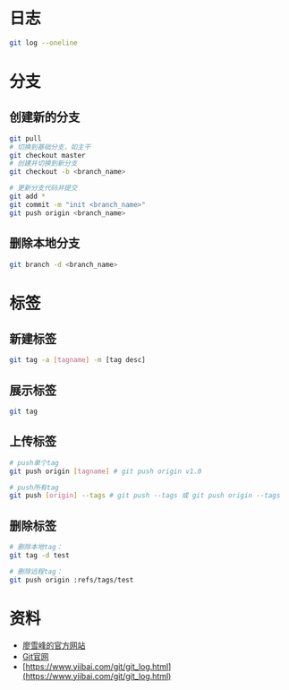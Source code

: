 # 日志

```sh
git log --oneline
```

# 分支

## 创建新的分支

```sh
git pull
# 切换到基础分支，如主干
git checkout master
# 创建并切换到新分支
git checkout -b <branch_name>

# 更新分支代码并提交
git add *
git commit -m "init <branch_name>"
git push origin <branch_name>
```

## 删除本地分支

```sh
git branch -d <branch_name>
```

# 标签

## 新建标签

```sh
git tag -a [tagname] -m [tag desc]
```

## 展示标签

```sh
git tag
```

## 上传标签

```sh
# push单个tag
git push origin [tagname] # git push origin v1.0

# push所有tag
git push [origin] --tags # git push --tags 或 git push origin --tags
```

## 删除标签

```sh
# 删除本地tag：
git tag -d test

# 删除远程tag：
git push origin :refs/tags/test
```

# 资料

* [廖雪峰的官方网站](https://www.liaoxuefeng.com/wiki/896043488029600)
* [Git官网](https://git-scm.com/)
* [https://www.yiibai.com/git/git_log.html](https://www.yiibai.com/git/git_log.html)